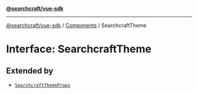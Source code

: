 [**@searchcraft/vue-sdk**](/reference/sdk/js-vue/README.md)

***

[@searchcraft/vue-sdk](/reference/sdk/js-vue/globals.md) / [Components](/reference/sdk/js-vue/namespaces/Components/README.md) / SearchcraftTheme

# Interface: SearchcraftTheme

## Extended by

- [`SearchcraftThemeProps`](/reference/sdk/js-vue/interfaces/SearchcraftThemeProps.md)
